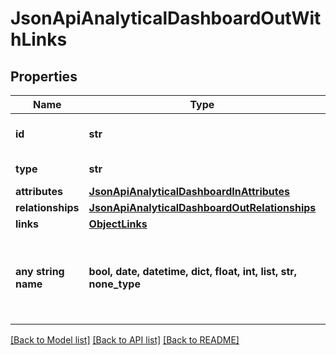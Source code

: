 # JsonApiAnalyticalDashboardOutWithLinks


## Properties
Name | Type | Description | Notes
------------ | ------------- | ------------- | -------------
**id** | **str** | API identifier of an object | 
**type** | **str** | Object type | defaults to "analyticalDashboard"
**attributes** | [**JsonApiAnalyticalDashboardInAttributes**](JsonApiAnalyticalDashboardInAttributes.md) |  | [optional] 
**relationships** | [**JsonApiAnalyticalDashboardOutRelationships**](JsonApiAnalyticalDashboardOutRelationships.md) |  | [optional] 
**links** | [**ObjectLinks**](ObjectLinks.md) |  | [optional] 
**any string name** | **bool, date, datetime, dict, float, int, list, str, none_type** | any string name can be used but the value must be the correct type | [optional]

[[Back to Model list]](../README.md#documentation-for-models) [[Back to API list]](../README.md#documentation-for-api-endpoints) [[Back to README]](../README.md)


